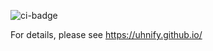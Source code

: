 ![ci-badge](https://github.com/uhnify/uhnify/workflows/uhnify/badge.svg)

For details, please see https://uhnify.github.io/
